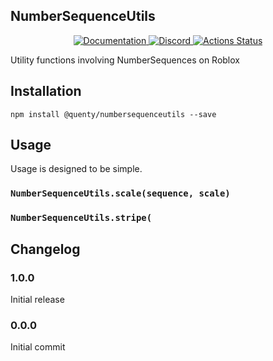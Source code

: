 ## NumberSequenceUtils
<div align="center">
  <a href="http://quenty.github.io/api/">
    <img src="https://img.shields.io/badge/docs-website-green.svg" alt="Documentation" />
  </a>
  <a href="https://discord.gg/mhtGUS8">
    <img src="https://img.shields.io/badge/discord-nevermore-blue.svg" alt="Discord" />
  </a>
  <a href="https://github.com/Quenty/NevermoreEngine/actions">
    <img src="https://github.com/Quenty/NevermoreEngine/workflows/lint/badge.svg" alt="Actions Status" />
  </a>
</div>

Utility functions involving NumberSequences on Roblox

## Installation
```
npm install @quenty/numbersequenceutils --save
```

## Usage
Usage is designed to be simple.

### `NumberSequenceUtils.scale(sequence, scale)`

### `NumberSequenceUtils.stripe(`


## Changelog

### 1.0.0
Initial release

### 0.0.0
Initial commit
